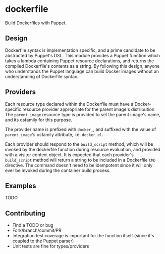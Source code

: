 # dockerfile

Build Dockerfiles with Puppet.


## Design
Dockerfile syntax is implementation specific, and a prime candidate to be abstracted by Puppet's DSL.
This module provides a Puppet function which takes a lambda containing Puppet resource declarations, and returns the compiled Dockerfile's contents as a string.
By following this design, anyone who understands the Puppet language can build Docker images without an understanding of Dockerfile syntax.


## Providers
Each resource type declared within the Dockerfile must have a Docker-specific resource provider appropriate for the parent image's distribution.
The `parent_image` resource type is provided to set the parent image's name, and its osfamily for this purpose.

The provider name is prefixed with `docker_`, and suffixed with the value of `parent_image`'s osfamily attribute, i.e. `docker_el`.

Each provider should respond to the `build_script` method, which will be invoked by the dockerfile function during resource evaluation, and provided with a visitor context object.
It is expected that each provider's `build_script` method will return a string to be included in a Dockerfile `CMD` directive.
The command doesn't need to be idempotent since it will only ever be invoked during the container build process.


## Examples
TODO


## Contributing
* Find a TODO or bug
* Fork/branch/commit/PR
* Integration test coverage is important for the function itself (since it's coupled to the Puppet parser)
* Unit tests are fine for types/providers
